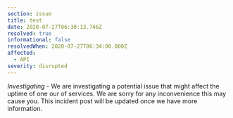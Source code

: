 ```yaml
---
section: issue
title: test
date: 2020-07-27T06:30:13.746Z
resolved: true
informational: false
resolvedWhen: 2020-07-27T06:34:00.000Z
affected:
  - API
severity: disrupted
---
```

*Investigating* - We are investigating a potential issue that might affect the uptime of one our of services. We are sorry for any inconvenience this may cause you. This incident post will be updated once we have more information.
